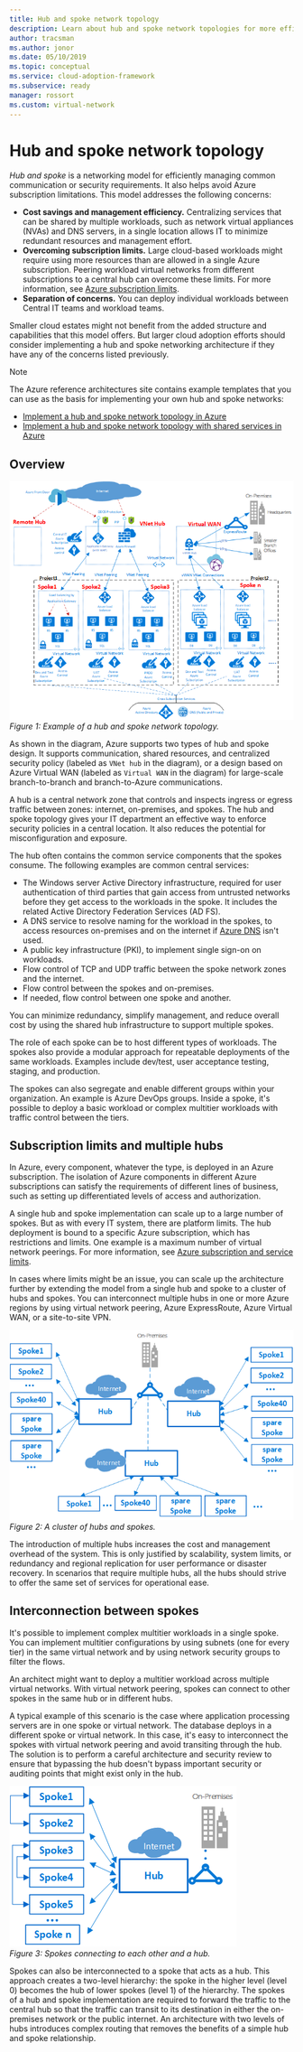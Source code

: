 ```yaml
---
title: Hub and spoke network topology
description: Learn about hub and spoke network topologies for more efficient management of common communication or security requirements.
author: tracsman
ms.author: jonor
ms.date: 05/10/2019
ms.topic: conceptual
ms.service: cloud-adoption-framework
ms.subservice: ready
manager: rossort
ms.custom: virtual-network
---
```


# Hub and spoke network topology

_Hub and spoke_ is a networking model for efficiently managing common communication or security requirements. It also helps avoid Azure subscription limitations. This model addresses the following concerns:

- **Cost savings and management efficiency.** Centralizing services that can be shared by multiple workloads, such as network virtual appliances (NVAs) and DNS servers, in a single location allows IT to minimize redundant resources and management effort.
- **Overcoming subscription limits.** Large cloud-based workloads might require using more resources than are allowed in a single Azure subscription. Peering workload virtual networks from different subscriptions to a central hub can overcome these limits. For more information, see [Azure subscription limits](/azure/azure-resource-manager/management/azure-subscription-service-limits).
- **Separation of concerns.** You can deploy individual workloads between Central IT teams and workload teams.

Smaller cloud estates might not benefit from the added structure and capabilities that this model offers. But larger cloud adoption efforts should consider implementing a hub and spoke networking architecture if they have any of the concerns listed previously.

> [!NOTE]
> The Azure reference architectures site contains example templates that you can use as the basis for implementing your own hub and spoke networks:
>
> - [Implement a hub and spoke network topology in Azure](/azure/architecture/reference-architectures/hybrid-networking/hub-spoke)
> - [Implement a hub and spoke network topology with shared services in Azure](/azure/architecture/reference-architectures/hybrid-networking/shared-services)

## Overview

![Example of a hub and spoke network topology](../../_images/azure-best-practices/network-hub-spoke-high-level.png)  
_Figure 1: Example of a hub and spoke network topology._

As shown in the diagram, Azure supports two types of hub and spoke design. It supports communication, shared resources, and centralized security policy (labeled as `VNet hub` in the diagram), or a design based on Azure Virtual WAN (labeled as `Virtual WAN` in the diagram) for large-scale branch-to-branch and branch-to-Azure communications.

A hub is a central network zone that controls and inspects ingress or egress traffic between zones: internet, on-premises, and spokes. The hub and spoke topology gives your IT department an effective way to enforce security policies in a central location. It also reduces the potential for misconfiguration and exposure.

The hub often contains the common service components that the spokes consume. The following examples are common central services:

- The Windows server Active Directory infrastructure, required for user authentication of third parties that gain access from untrusted networks before they get access to the workloads in the spoke. It includes the related Active Directory Federation Services (AD FS).
- A DNS service to resolve naming for the workload in the spokes, to access resources on-premises and on the internet if [Azure DNS](/azure/dns/dns-overview) isn't used.
- A public key infrastructure (PKI), to implement single sign-on on workloads.
- Flow control of TCP and UDP traffic between the spoke network zones and the internet.
- Flow control between the spokes and on-premises.
- If needed, flow control between one spoke and another.

You can minimize redundancy, simplify management, and reduce overall cost by using the shared hub infrastructure to support multiple spokes.

The role of each spoke can be to host different types of workloads. The spokes also provide a modular approach for repeatable deployments of the same workloads. Examples include dev/test, user acceptance testing, staging, and production.

The spokes can also segregate and enable different groups within your organization. An example is Azure DevOps groups. Inside a spoke, it's possible to deploy a basic workload or complex multitier workloads with traffic control between the tiers.

## Subscription limits and multiple hubs

In Azure, every component, whatever the type, is deployed in an Azure subscription. The isolation of Azure components in different Azure subscriptions can satisfy the requirements of different lines of business, such as setting up differentiated levels of access and authorization.

A single hub and spoke implementation can scale up to a large number of spokes. But as with every IT system, there are platform limits. The hub deployment is bound to a specific Azure subscription, which has restrictions and limits. One example is a maximum number of virtual network peerings. For more information, see [Azure subscription and service limits](/azure/azure-resource-manager/management/azure-subscription-service-limits).

In cases where limits might be an issue, you can scale up the architecture further by extending the model from a single hub and spoke to a cluster of hubs and spokes. You can interconnect multiple hubs in one or more Azure regions by using virtual network peering, Azure ExpressRoute, Azure Virtual WAN, or a site-to-site VPN.

![Cluster of hubs and spokes](../../_images/azure-best-practices/network-hub-spokes-cluster.png)  
_Figure 2: A cluster of hubs and spokes._

The introduction of multiple hubs increases the cost and management overhead of the system. This is only justified by scalability, system limits, or redundancy and regional replication for user performance or disaster recovery. In scenarios that require multiple hubs, all the hubs should strive to offer the same set of services for operational ease.

## Interconnection between spokes

It's possible to implement complex multitier workloads in a single spoke. You can implement multitier configurations by using subnets (one for every tier) in the same virtual network and by using network security groups to filter the flows.

An architect might want to deploy a multitier workload across multiple virtual networks. With virtual network peering, spokes can connect to other spokes in the same hub or in different hubs.

A typical example of this scenario is the case where application processing servers are in one spoke or virtual network. The database deploys in a different spoke or virtual network. In this case, it's easy to interconnect the spokes with virtual network peering and avoid transiting through the hub. The solution is to perform a careful architecture and security review to ensure that bypassing the hub doesn't bypass important security or auditing points that might exist only in the hub.

![Spokes connecting to each other and a hub](../../_images/azure-best-practices/network-spoke-to-spoke.png)  
_Figure 3: Spokes connecting to each other and a hub._

Spokes can also be interconnected to a spoke that acts as a hub. This approach creates a two-level hierarchy: the spoke in the higher level (level 0) becomes the hub of lower spokes (level 1) of the hierarchy. The spokes of a hub and spoke implementation are required to forward the traffic to the central hub so that the traffic can transit to its destination in either the on-premises network or the public internet. An architecture with two levels of hubs introduces complex routing that removes the benefits of a simple hub and spoke relationship.
